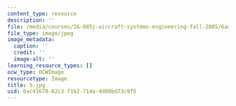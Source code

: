 ```yaml
---
content_type: resource
description: ''
file: /media/courses/16-885j-aircraft-systems-engineering-fall-2005/6ac4167862c3f162714a4d09bd73c9f5_5.jpg
file_type: image/jpeg
image_metadata:
  caption: ''
  credit: ''
  image-alt: ''
learning_resource_types: []
ocw_type: OCWImage
resourcetype: Image
title: 5.jpg
uid: 6ac41678-62c3-f162-714a-4d09bd73c9f5
---
```

